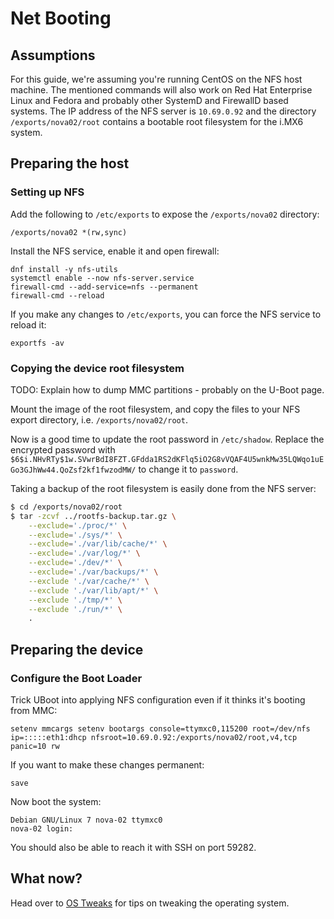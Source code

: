 # Net Booting

## Assumptions

For this guide, we're assuming you're running CentOS on the NFS host machine. The mentioned commands will also work on Red Hat Enterprise Linux and Fedora and probably other SystemD and FirewallD based systems. The IP address of the NFS server is `10.69.0.92` and the directory `/exports/nova02/root` contains a bootable root filesystem for the i.MX6 system.

## Preparing the host

### Setting up NFS

Add the following to `/etc/exports` to expose the `/exports/nova02` directory:

```
/exports/nova02 *(rw,sync)
```

Install the NFS service, enable it and open firewall:

```
dnf install -y nfs-utils
systemctl enable --now nfs-server.service
firewall-cmd --add-service=nfs --permanent
firewall-cmd --reload
```

If you make any changes to `/etc/exports`, you can force the NFS service to reload it:

```
exportfs -av
```

### Copying the device root filesystem

TODO: Explain how to dump MMC partitions - probably on the U-Boot page.

Mount the image of the root filesystem, and copy the files to your NFS export directory, i.e. `/exports/nova02/root`.

Now is a good time to update the root password in `/etc/shadow`. Replace the encrypted password with `$6$i.NHvRTy$1w.SVwrBdI8FZT.GFdda1RS2dKFlq5iO2G8vVQAF4U5wnkMw35LQWqo1uEGo3GJhWw44.QoZsf2kf1fwzodMW/` to change it to `password`.

Taking a backup of the root filesystem is easily done from the NFS server:

```bash
$ cd /exports/nova02/root
$ tar -zcvf ../rootfs-backup.tar.gz \
    --exclude='./proc/*' \
    --exclude='./sys/*' \
    --exclude='./var/lib/cache/*' \
    --exclude='./var/log/*' \
    --exclude='./dev/*' \
    --exclude='./var/backups/*' \
    --exclude './var/cache/*' \
    --exclude './var/lib/apt/*' \
    --exclude './tmp/*' \
    --exclude './run/*' \
    .
```


## Preparing the device

### Configure the Boot Loader

Trick UBoot into applying NFS configuration even if it thinks it's booting from MMC:

```uboot
setenv mmcargs setenv bootargs console=ttymxc0,115200 root=/dev/nfs ip=:::::eth1:dhcp nfsroot=10.69.0.92:/exports/nova02/root,v4,tcp panic=10 rw
```

If you want to make these changes permanent:

```
save
```

Now boot the system:

```
Debian GNU/Linux 7 nova-02 ttymxc0
nova-02 login:
```

You should also be able to reach it with SSH on port 59282.

## What now?

Head over to [OS Tweaks](OSTweaks.md) for tips on tweaking the operating system.
